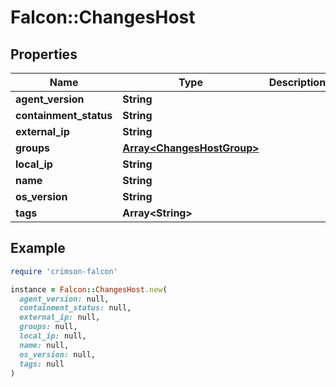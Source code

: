 # Falcon::ChangesHost

## Properties

| Name | Type | Description | Notes |
| ---- | ---- | ----------- | ----- |
| **agent_version** | **String** |  | [optional] |
| **containment_status** | **String** |  | [optional] |
| **external_ip** | **String** |  | [optional] |
| **groups** | [**Array&lt;ChangesHostGroup&gt;**](ChangesHostGroup.md) |  | [optional] |
| **local_ip** | **String** |  | [optional] |
| **name** | **String** |  | [optional] |
| **os_version** | **String** |  | [optional] |
| **tags** | **Array&lt;String&gt;** |  | [optional] |

## Example

```ruby
require 'crimson-falcon'

instance = Falcon::ChangesHost.new(
  agent_version: null,
  containment_status: null,
  external_ip: null,
  groups: null,
  local_ip: null,
  name: null,
  os_version: null,
  tags: null
)
```


